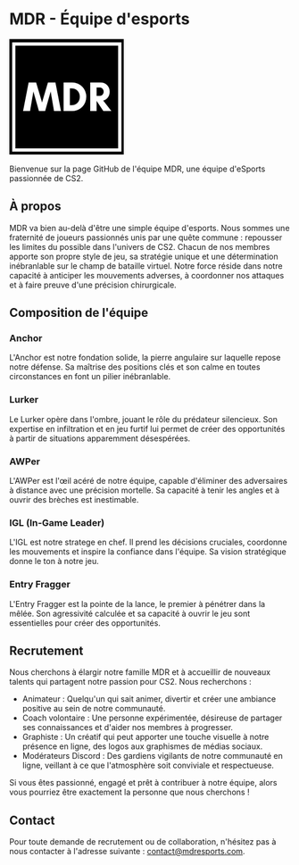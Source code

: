 # MDR - Équipe d'esports

![Logo MDR](images/MDR.png)

Bienvenue sur la page GitHub de l'équipe MDR, une équipe d'eSports passionnée de CS2.

## À propos

MDR va bien au-delà d'être une simple équipe d'esports. Nous sommes une fraternité de joueurs passionnés unis par une quête commune : repousser les limites du possible dans l'univers de CS2. Chacun de nos membres apporte son propre style de jeu, sa stratégie unique et une détermination inébranlable sur le champ de bataille virtuel. Notre force réside dans notre capacité à anticiper les mouvements adverses, à coordonner nos attaques et à faire preuve d'une précision chirurgicale.

## Composition de l'équipe

### Anchor
L'Anchor est notre fondation solide, la pierre angulaire sur laquelle repose notre défense. Sa maîtrise des positions clés et son calme en toutes circonstances en font un pilier inébranlable.

### Lurker
Le Lurker opère dans l'ombre, jouant le rôle du prédateur silencieux. Son expertise en infiltration et en jeu furtif lui permet de créer des opportunités à partir de situations apparemment désespérées.

### AWPer
L'AWPer est l'œil acéré de notre équipe, capable d'éliminer des adversaires à distance avec une précision mortelle. Sa capacité à tenir les angles et à ouvrir des brèches est inestimable.

### IGL (In-Game Leader)
L'IGL est notre stratege en chef. Il prend les décisions cruciales, coordonne les mouvements et inspire la confiance dans l'équipe. Sa vision stratégique donne le ton à notre jeu.

### Entry Fragger
L'Entry Fragger est la pointe de la lance, le premier à pénétrer dans la mêlée. Son agressivité calculée et sa capacité à ouvrir le jeu sont essentielles pour créer des opportunités.

## Recrutement

Nous cherchons à élargir notre famille MDR et à accueillir de nouveaux talents qui partagent notre passion pour CS2. Nous recherchons :

- Animateur : Quelqu'un qui sait animer, divertir et créer une ambiance positive au sein de notre communauté.
- Coach volontaire : Une personne expérimentée, désireuse de partager ses connaissances et d'aider nos membres à progresser.
- Graphiste : Un créatif qui peut apporter une touche visuelle à notre présence en ligne, des logos aux graphismes de médias sociaux.
- Modérateurs Discord : Des gardiens vigilants de notre communauté en ligne, veillant à ce que l'atmosphère soit conviviale et respectueuse.

Si vous êtes passionné, engagé et prêt à contribuer à notre équipe, alors vous pourriez être exactement la personne que nous cherchons !

## Contact

Pour toute demande de recrutement ou de collaboration, n'hésitez pas à nous contacter à l'adresse suivante : [contact@mdresports.com](mailto:contact@mdresports.com).
